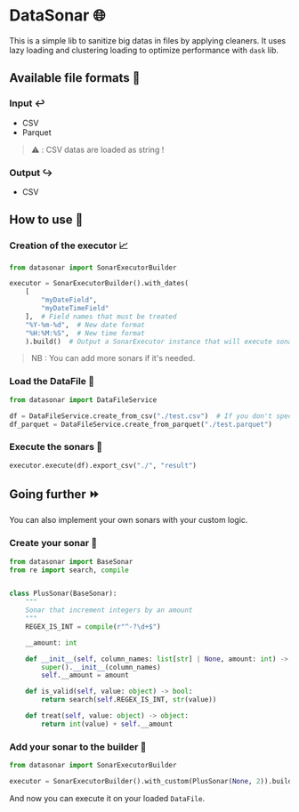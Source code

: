 # DataSonar 🌐
This is a simple lib to sanitize big datas in files by applying cleaners. It uses lazy loading and clustering loading to optimize performance with `dask` lib.

## Available file formats 📃
### Input ↩️

- CSV
- Parquet
> ⚠️ : CSV datas are loaded as string !

### Output ↪️

- CSV

## How to use 💯
### Creation of the executor 📈
```py
from datasonar import SonarExecutorBuilder

executor = SonarExecutorBuilder().with_dates(
    [
        "myDateField",
        "myDateTimeField"
    ],  # Field names that must be treated
    "%Y-%m-%d",  # New date format
    "%H:%M:%S",  # New time format
    ).build()  # Output a SonarExecutor instance that will execute sonars in the same order that they have been registered
```
> NB : You can add more sonars if it's needed.

### Load the DataFile 📄
```py
from datasonar import DataFileService

df = DataFileService.create_from_csv("./test.csv")  # If you don't specify the separator then an analyzer will determins it
df_parquet = DataFileService.create_from_parquet("./test.parquet")
```

### Execute the sonars 🎇
```py
executor.execute(df).export_csv("./", "result")
```

## Going further ⏩
You can also implement your own sonars with your custom logic.

### Create your sonar 👷
```py
from datasonar import BaseSonar
from re import search, compile


class PlusSonar(BaseSonar):
    """
    Sonar that increment integers by an amount
    """
    REGEX_IS_INT = compile(r"^-?\d+$")

    __amount: int

    def __init__(self, column_names: list[str] | None, amount: int) -> None:
        super().__init__(column_names)
        self.__amount = amount

    def is_valid(self, value: object) -> bool:
        return search(self.REGEX_IS_INT, str(value))

    def treat(self, value: object) -> object:
        return int(value) + self.__amount
```

### Add your sonar to the builder 🚀
```py
from datasonar import SonarExecutorBuilder

executor = SonarExecutorBuilder().with_custom(PlusSonar(None, 2)).build()
```
And now you can execute it on your loaded `DataFile`.